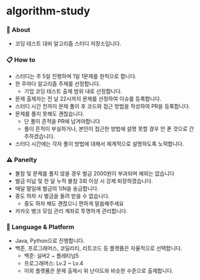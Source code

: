 # algorithm-study

### :triangular_flag_on_post: About
- 코딩 테스트 대비 알고리즘 스터디 저장소입니다.

### :clipboard: How to
- 스터디는 주 5일 진행하며 1일 1문제를 원칙으로 합니다.
- 한 주마다 알고리즘 주제를 선정합니다.
  - 기업 코딩 테스트 출제 범위 내로 선정합니다.
- 문제 출제자는 전 날 22시까지 문제를 선정하여 이슈를 등록합니다.
- 스터디 시간 전까지 문제 풀이 후 코드와 접근 방법을 작성하여 PR을 등록합니다.
- 문제를 풀지 못해도 괜찮습니다. 
  - 단 풀이 흔적을 PR에 남겨야합니다
  - 풀이 흔적이 부실하거나, 본인이 접근한 방법에 설명 못할 경우 안 푼 것으로 간주하겠습니다.
- 스터디 시간에는 각자 풀이 방법에 대해서 체계적으로 설명하도록 노력합니다.

### :warning: Panelty
- 불참 및 문제를 풀지 않을 경우 벌금 2000원이 부과되며 예외는 없습니다
- 벌금 미납 및 한 달 누적 불참 3회 이상 시 강제 퇴장하겠습니다.
- 매달 말일에 벌금의 1/N을 송금합니다.
- 중도 하차 시 벌금을 돌려 받을 수 없습니다.
  - 중도 하차 해도 괜찮으니 편하게 말씀해주세요
- 카카오 뱅크 모임 관리 계좌로 투명하게 관리합니다.  

### :triumph: Language & Platform
- Java, Python으로 진행합니다.
- 백준, 프로그래머스, 코딜리티, 리트코드 등 플랫폼은 자율적으로 선택합니다.
  - 백준: 실버2 ~ 플레티넘5
  - 프로그래머스: Lv.2 ~ Lv.4
  - 이외 플랫폼은 문제 출제시 위 난이도와 비슷한 수준으로 출제합니다.